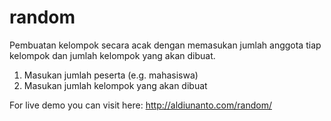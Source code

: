 # random
Pembuatan kelompok secara acak dengan memasukan jumlah anggota tiap kelompok dan jumlah kelompok yang akan dibuat.
1. Masukan jumlah peserta (e.g. mahasiswa)
2. Masukan jumlah kelompok yang akan dibuat

For live demo you can visit here: http://aldiunanto.com/random/
